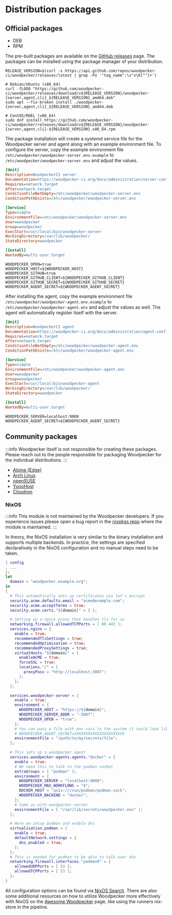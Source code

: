 # Distribution packages

## Official packages

- DEB
- RPM

The pre-built packages are available on the [GitHub releases](https://github.com/woodpecker-ci/woodpecker/releases/latest) page. The packages can be installed using the package manager of your distribution.

```Shell
RELEASE_VERSION=$(curl -s https://api.github.com/repos/woodpecker-ci/woodpecker/releases/latest | grep -Po '"tag_name":\s"v\K[^"]+')

# Debian/Ubuntu (x86_64)
curl -fLOOO "https://github.com/woodpecker-ci/woodpecker/releases/download/v${RELEASE_VERSION}/woodpecker-{server,agent,cli}_${RELEASE_VERSION}_amd64.deb"
sudo apt --fix-broken install ./woodpecker-{server,agent,cli}_${RELEASE_VERSION}_amd64.deb

# CentOS/RHEL (x86_64)
sudo dnf install https://github.com/woodpecker-ci/woodpecker/releases/download/v${RELEASE_VERSION}/woodpecker-{server,agent,cli}-${RELEASE_VERSION}.x86_64.rpm
```

The package installation will create a systemd service file for the Woodpecker server and agent along with an example environment file. To configure the server, copy the example environment file `/etc/woodpecker/woodpecker-server.env.example` to `/etc/woodpecker/woodpecker-server.env` and adjust the values.

```ini title="/usr/local/lib/systemd/system/woodpecker-server.service"
[Unit]
Description=WoodpeckerCI server
Documentation=https://woodpecker-ci.org/docs/administration/server-config
Requires=network.target
After=network.target
ConditionFileNotEmpty=/etc/woodpecker/woodpecker-server.env
ConditionPathExists=/etc/woodpecker/woodpecker-server.env

[Service]
Type=simple
EnvironmentFile=/etc/woodpecker/woodpecker-server.env
User=woodpecker
Group=woodpecker
ExecStart=/usr/local/bin/woodpecker-server
WorkingDirectory=/var/lib/woodpecker/
StateDirectory=woodpecker

[Install]
WantedBy=multi-user.target
```

```shell title="/etc/woodpecker/woodpecker-server.env"
WOODPECKER_OPEN=true
WOODPECKER_HOST=${WOODPECKER_HOST}
WOODPECKER_GITHUB=true
WOODPECKER_GITHUB_CLIENT=${WOODPECKER_GITHUB_CLIENT}
WOODPECKER_GITHUB_SECRET=${WOODPECKER_GITHUB_SECRET}
WOODPECKER_AGENT_SECRET=${WOODPECKER_AGENT_SECRET}
```

After installing the agent, copy the example environment file `/etc/woodpecker/woodpecker-agent.env.example` to `/etc/woodpecker/woodpecker-agent.env` and adjust the values as well. The agent will automatically register itself with the server.

```ini title="/usr/local/lib/systemd/system/woodpecker-agent.service"
[Unit]
Description=WoodpeckerCI agent
Documentation=https://woodpecker-ci.org/docs/administration/agent-config
Requires=network.target
After=network.target
ConditionFileNotEmpty=/etc/woodpecker/woodpecker-agent.env
ConditionPathExists=/etc/woodpecker/woodpecker-agent.env

[Service]
Type=simple
EnvironmentFile=/etc/woodpecker/woodpecker-agent.env
User=woodpecker
Group=woodpecker
ExecStart=/usr/local/bin/woodpecker-agent
WorkingDirectory=/var/lib/woodpecker/
StateDirectory=woodpecker

[Install]
WantedBy=multi-user.target
```

```shell title="/etc/woodpecker/woodpecker-agent.env"
WOODPECKER_SERVER=localhost:9000
WOODPECKER_AGENT_SECRET=${WOODPECKER_AGENT_SECRET}
```

## Community packages

:::info
Woodpecker itself is not responsible for creating these packages. Please reach out to the people responsible for packaging Woodpecker for the individual distributions.
:::

- [Alpine (Edge)](https://pkgs.alpinelinux.org/packages?name=woodpecker&branch=edge&repo=&arch=&maintainer=)
- [Arch Linux](https://archlinux.org/packages/?q=woodpecker)
- [openSUSE](https://software.opensuse.org/package/woodpecker)
- [YunoHost](https://apps.yunohost.org/app/woodpecker)
- [Cloudron](https://www.cloudron.io/store/org.woodpecker_ci.cloudronapp.html)

### NixOS

:::info
This module is not maintained by the Woodpecker developers.
If you experience issues please open a bug report in the [nixpkgs repo](https://github.com/NixOS/nixpkgs/issues/new/choose) where the module is maintained.
:::

In theory, the NixOS installation is very similar to the binary installation and supports multiple backends.
In practice, the settings are specified declaratively in the NixOS configuration and no manual steps need to be taken.

<!-- cspell:words Optimisation -->

```nix
{ config
, ...
}:
let
  domain = "woodpecker.example.org";
in
{
  # This automatically sets up certificates via let's encrypt
  security.acme.defaults.email = "acme@example.com";
  security.acme.acceptTerms = true;
  security.acme.certs."${domain}" = { };

  # Setting up a nginx proxy that handles tls for us
  networking.firewall.allowedTCPPorts = [ 80 443 ];
  services.nginx = {
    enable = true;
    recommendedTlsSettings = true;
    recommendedOptimisation = true;
    recommendedProxySettings = true;
    virtualHosts."${domain}" = {
      enableACME = true;
      forceSSL = true;
      locations."/" = {
        proxyPass = "http://localhost:3007";
      };
    };
  };

  services.woodpecker-server = {
    enable = true;
    environment = {
      WOODPECKER_HOST = "https://${domain}";
      WOODPECKER_SERVER_ADDR = ":3007";
      WOODPECKER_OPEN = "true";
    };
    # You can pass a file with env vars to the system it could look like:
    # WOODPECKER_AGENT_SECRET=XXXXXXXXXXXXXXXXXXXXXX
    environmentFile = "/path/to/my/secrets/file";
  };

  # This sets up a woodpecker agent
  services.woodpecker-agents.agents."docker" = {
    enable = true;
    # We need this to talk to the podman socket
    extraGroups = [ "podman" ];
    environment = {
      WOODPECKER_SERVER = "localhost:9000";
      WOODPECKER_MAX_WORKFLOWS = "4";
      DOCKER_HOST = "unix:///run/podman/podman.sock";
      WOODPECKER_BACKEND = "docker";
    };
    # Same as with woodpecker-server
    environmentFile = [ "/var/lib/secrets/woodpecker.env" ];
  };

  # Here we setup podman and enable dns
  virtualisation.podman = {
    enable = true;
    defaultNetwork.settings = {
      dns_enabled = true;
    };
  };
  # This is needed for podman to be able to talk over dns
  networking.firewall.interfaces."podman0" = {
    allowedUDPPorts = [ 53 ];
    allowedTCPPorts = [ 53 ];
  };
}
```

All configuration options can be found via [NixOS Search](https://search.nixos.org/options?channel=unstable&size=200&sort=relevance&query=woodpecker). There are also some additional resources on how to utilize Woodpecker more effectively with NixOS on the [Awesome Woodpecker](/awesome) page, like using the runners nix-store in the pipeline.
